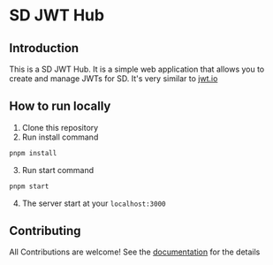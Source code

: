 # SD JWT Hub

## Introduction

This is a SD JWT Hub. It is a simple web application that allows you to create and manage JWTs for SD. It's very similar to [jwt.io](https://jwt.io)

## How to run locally

1. Clone this repository
2. Run install command

```bash
pnpm install
```

3. Run start command

```bash
pnpm start
```

4. The server start at your `localhost:3000`

## Contributing

All Contributions are welcome! See the [documentation](/CONTRIBUTING.md) for the details
